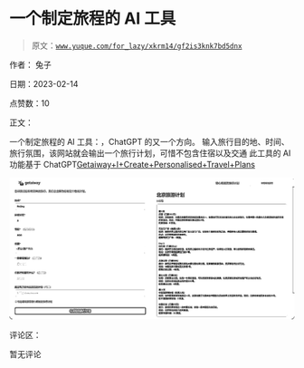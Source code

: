 # 一个制定旅程的 AI 工具

> 原文：[`www.yuque.com/for_lazy/xkrm14/gf2is3knk7bd5dnx`](https://www.yuque.com/for_lazy/xkrm14/gf2is3knk7bd5dnx)

作者： 兔子

日期：2023-02-14

点赞数：10

正文：

一个制定旅程的 AI 工具：，ChatGPT 的又一个方向。 输入旅行目的地、时间、旅行氛围，该网站就会输出一个旅行计划，可惜不包含住宿以及交通 此工具的 AI 功能基于 ChatGPT[Getaiway+I+Create+Personalised+Travel+Plans](https://getaiway.com/)

![](img/b90cc60a05520a38b1b197461f8c27a5.png)

评论区：

暂无评论




